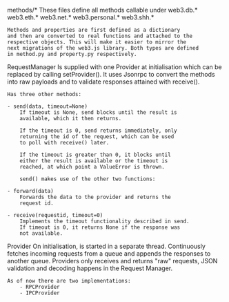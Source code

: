 methods/*
    These files define all methods callable under
    web3.db.*
    web3.eth.*
    web3.net.*
    web3.personal.*
    web3.shh.*

    Methods and properties are first defined as a dictionary
    and then are converted to real functions and attached to the
    respective objects. This will make it easier to mirror the
    next migrations of the web3.js library. Both types are defined
    in method.py and property.py respectively.

RequestManager
    Is supplied with one Provider at initialisation which
    can be replaced by calling setProvider(). It uses Jsonrpc
    to convert the methods into raw payloads and to validate
    responses attained with receive().
    
    Has three other methods:
    
    - send(data, timeout=None)
        If timeout is None, send blocks until the result is
        available, which it then returns.
        
        If the timeout is 0, send returns immediately, only
        returning the id of the request, which can be used
        to poll with receive() later.

        If the timeout is greater than 0, it blocks until
        either the result is available or the timeout is
        reached, at which point a ValueError is thrown.
        
        send() makes use of the other two functions:

    - forward(data)
        Forwards the data to the provider and returns the
        request id.
    
    - receive(requestid, timeout=0)
        Implements the timeout functionality described in send.
        If timeout is 0, it returns None if the response was
        not available.

Provider
    On initialisation, is started in a separate thread.
    Continuously fetches incoming requests from a queue
    and appends the responses to another queue. Providers
    only receives and returns "raw" requests, JSON validation
    and decoding happens in the Request Manager.
    
    As of now there are two implementations:
        - RPCProvider
        - IPCProvider
